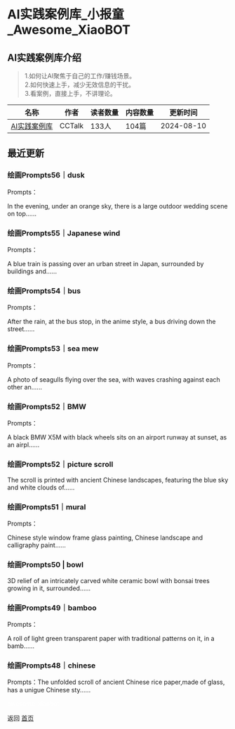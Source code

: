 # AI实践案例库_小报童_Awesome_XiaoBOT

## AI实践案例库介绍
> 1.如何让AI聚焦于自己的工作/赚钱场景。    
2.如何快速上手，减少无效信息的干扰。    
3.看案例，直接上手，不讲理论。  
  


|名称|作者|读者数量|内容数量|更新时间|
|---|---|---|---|---|
|[AI实践案例库](https://xiaobot.net/p/cloud288?refer=0b133df9-27dc-423b-8101-639049001c13)|CCTalk|133人|104篇|2024-08-10|

## 最近更新
### 绘画Prompts56｜dusk

Prompts：

In the evening, under an orange sky, there is a large outdoor wedding scene on
top......

### 绘画Prompts55｜Japanese wind

Prompts：

A blue train is passing over an urban street in Japan, surrounded by buildings
and......

### 绘画Prompts54｜bus

Prompts：

After the rain, at the bus stop, in the anime style, a bus driving down the
street......

### 绘画Prompts53｜sea mew

Prompts：

A photo of seagulls flying over the sea, with waves crashing against each
other an......

### 绘画Prompts52｜BMW

Prompts：

A black BMW X5M with black wheels sits on an airport runway at sunset, as an
airpl......

### 绘画Prompts52｜picture scroll

The scroll is printed with ancient Chinese landscapes, featuring the blue sky
and white clouds of......

### 绘画Prompts51｜mural

Prompts：

Chinese style window frame glass painting, Chinese landscape and calligraphy
paint......

### 绘画Prompts50 | bowl

3D relief of an intricately carved white ceramic bowl with bonsai trees
growing in it, surrounded......

### 绘画Prompts49｜bamboo

Prompts：

A roll of light green transparent paper with traditional patterns on it, in a
bamb......

### 绘画Prompts48｜chinese

Prompts：The unfolded scroll of ancient Chinese rice paper,made of glass, has a
unigue Chinese sty......


<a href="https://github.com/Reno9527/awesome-xiaobot" style="color: white; text-decoration: none;">awesome-xiaobot</a>

返回 [首页](../README.md)
